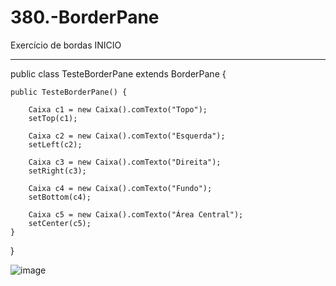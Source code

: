# 380.-BorderPane
Exercício de bordas 
INICIO
______________________
public class TesteBorderPane extends BorderPane {
	
	public TesteBorderPane() {

		Caixa c1 = new Caixa().comTexto("Topo");
		setTop(c1);
		
		Caixa c2 = new Caixa().comTexto("Esquerda");
		setLeft(c2);
		
		Caixa c3 = new Caixa().comTexto("Direita");
		setRight(c3);
		
		Caixa c4 = new Caixa().comTexto("Fundo");
		setBottom(c4);
		
		Caixa c5 = new Caixa().comTexto("Área Central");
		setCenter(c5);
	}
}

![image](https://user-images.githubusercontent.com/95525963/153307110-8e5c4d17-ce30-4be3-8d4a-e2dd16e3e1bb.png)
